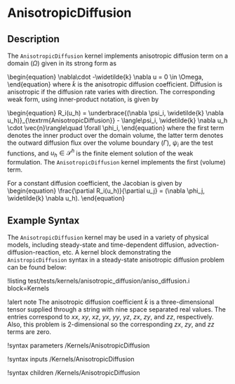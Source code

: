 # AnisotropicDiffusion

## Description

The `AnisotropicDiffusion` kernel implements anisotropic diffusion term on a domain ($\Omega$) given in its strong form as

\begin{equation}
\nabla\cdot -\widetilde{k} \nabla u = 0 \in \Omega,
\end{equation}
where $\widetilde{k}$ is the anisotropic
diffusion coefficient. Diffusion is anisotropic if the diffusion rate varies with
direction. The corresponding weak form, using inner-product notation, is given by

\begin{equation}
R_i(u_h) = \underbrace{(\nabla \psi_i, \widetilde{k} \nabla
u_h)}_{\textrm{AnisotropicDiffusion}} - \langle\psi_i, \widetilde{k} \nabla u_h
\cdot \vec{n}\rangle\quad \forall \phi_i,
\end{equation}
where the first term denotes the inner product over the domain volume, the latter term denotes the
outward diffusion flux over the volume boundary ($\Gamma$), $\psi_i$ are the test functions, and $u_h
\in \mathcal{S}^h$ is the finite element solution of the weak formulation. The `AnisotropicDiffusion`
kernel implements the first (volume) term.

For a constant diffusion coefficient, the Jacobian is given by
\begin{equation}
\frac{\partial R_i(u_h)}{\partial u_j} =
(\nabla \phi_j, \widetilde{k} \nabla u_h).
\end{equation}

## Example Syntax

The `AnisotropicDiffusion` kernel may be used in a variety of physical models, including steady-state
and time-dependent diffusion, advection-diffusion-reaction, etc. A kernel block demonstrating the
`AnistropicDiffusion` syntax in a steady-state anisotropic diffusion problem can be found below:

!listing test/tests/kernels/anisotropic_diffusion/aniso_diffusion.i block=Kernels

!alert note
The anisotropic diffusion coefficient $\widetilde{k}$ is a three-dimensional tensor supplied through a
string with nine space separated real values. The entries correspond to $xx$, $xy$, $xz$, $yx$, $yy$,
$yz$, $zx$, $zy$, and $zz$, respectively. Also, this problem is 2-dimensional so the corresponding
$zx$, $zy$, and $zz$ terms are zero.

!syntax parameters /Kernels/AnisotropicDiffusion

!syntax inputs /Kernels/AnisotropicDiffusion

!syntax children /Kernels/AnisotropicDiffusion
